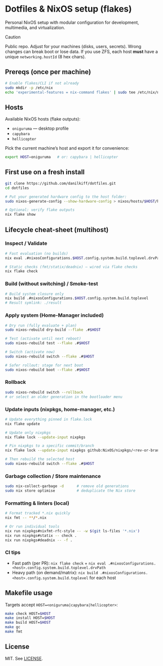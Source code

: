# Dotfiles & NixOS setup (flakes)

Personal NixOS setup with modular configuration for development, multimedia, and virtualization.

> [!CAUTION]
> Public repo. Adjust for your machines (disks, users, secrets). Wrong changes can break boot or lose data.
> If you use ZFS, each host **must** have a unique `networking.hostId` (8 hex chars).

## Prereqs (once per machine)

```sh
# Enable flakes/CLI if not already
sudo mkdir -p /etc/nix
echo 'experimental-features = nix-command flakes' | sudo tee /etc/nix/nix.conf
````

## Hosts

Available NixOS hosts (flake outputs):

* `oniguruma` — desktop profile
* `capybara`
* `hellicopter`

Pick the current machine’s host and export it for convenience:

```sh
export HOST=oniguruma   # or: capybara | hellicopter
```

## First use on a fresh install

```sh
git clone https://github.com/danilkiff/dotfiles.git
cd dotfiles

# Put your generated hardware config to the host folder:
sudo nixos-generate-config --show-hardware-config > nixos/hosts/$HOST/hardware-configuration.nix

# Optional: verify flake outputs
nix flake show
```

## Lifecycle cheat-sheet (multihost)

### Inspect / Validate

```sh
# Fast evaluation (no builds)
nix eval .#nixosConfigurations.$HOST.config.system.build.toplevel.drvPath

# Static checks (fmt/statix/deadnix) — wired via flake checks
nix flake check
```

### Build (without switching) / Smoke-test

```sh
# Build system closure only
nix build .#nixosConfigurations.$HOST.config.system.build.toplevel
# Result symlink: ./result
```

### Apply system (Home-Manager included)

```sh
# Dry run (fully evaluate + plan)
sudo nixos-rebuild dry-build --flake .#$HOST

# Test (activate until next reboot)
sudo nixos-rebuild test --flake .#$HOST

# Switch (activate now)
sudo nixos-rebuild switch --flake .#$HOST

# Safer rollout: stage for next boot
sudo nixos-rebuild boot --flake .#$HOST
```

### Rollback

```sh
sudo nixos-rebuild switch --rollback
# or select an older generation in the bootloader menu
```

### Update inputs (nixpkgs, home-manager, etc.)

```sh
# Update everything pinned in flake.lock
nix flake update

# Update only nixpkgs
nix flake lock --update-input nixpkgs

# Pin nixpkgs to a specific commit/branch
nix flake lock --update-input nixpkgs github:NixOS/nixpkgs/<rev-or-branch>

# Then rebuild the selected host
sudo nixos-rebuild switch --flake .#$HOST
```

### Garbage collection / Store maintenance

```sh
sudo nix-collect-garbage -d      # remove old generations
sudo nix store optimise          # deduplicate the Nix store
```

### Formatting & linters (local)

```sh
# Format tracked *.nix quickly
nix fmt -- **/*.nix

# Or run individual tools
nix run nixpkgs#nixfmt-rfc-style -- -w $(git ls-files '*.nix')
nix run nixpkgs#statix -- check .
nix run nixpkgs#deadnix -- -f .
```

### CI tips

* Fast path (per PR): `nix flake check` + `nix eval .#nixosConfigurations.<host>.config.system.build.toplevel.drvPath`
* Heavy path (on demand/matrix): `nix build .#nixosConfigurations.<host>.config.system.build.toplevel` for each host

## Makefile usage

Targets accept `HOST=<oniguruma|capybara|hellicopter>`:

```sh
make check HOST=$HOST
make install HOST=$HOST
make build HOST=$HOST
make gc
make fmt
```

## License

MIT. See [LICENSE](LICENSE).
